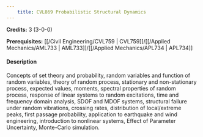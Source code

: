 ```yaml
---
    title: CVL869 Probabilistic Structural Dynamics
---
```

**Credits:** 3 (3-0-0)



**Prerequisites:** [[/Civil Engineering/CVL759 | CVL759]]/[[/Applied Mechanics/AML733 | AML733]]/[[/Applied Mechanics/APL734 | APL734]]

#### Description 
Concepts of set theory and probability, random variables and function of random variables, theory of random process, stationary and non-stationary process, expected values, moments, spectral properties of random process, response of linear systems to random excitations, time and frequency domain analysis, SDOF and MDOF systems, structural failure under random vibrations, crossing rates, distribution of local/extreme peaks, first passage probability, application to earthquake and wind engineering, introduction to nonlinear systems, Effect of Parameter Uncertainty, Monte-Carlo simulation.